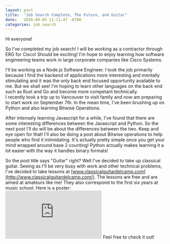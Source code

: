 ```yaml
---
layout: post
title:  "Job Search Complete, The Future, and Guitar"
date:   2016-09-05 11:11:47 -0700
categories: job search
---
```

Hi everyone!   

So I've completed my job search! I will be working as a contractor through ERG for Cisco! Should be exciting! I'm hope to enjoy learning how software engineering teams work in large corporate companies like Cisco Systems.
  
I'll be working as a Node.js Software Engineer. I took the job primarily because I find the backend of applications more interesting and mentally stimulating and it was the only back end focused opportunity available to me. But we shall see! I'm hoping to learn other languages on the back end such as Rust and Go and become more competant technically.      
I recently took a trip up to Vancouver to visit family and now am preparing to start work on September 7th. In the mean time, I've been brushing up on Python and also learning Bitwise Operations.  
  
After intensely learning Javascript for a while, I've found that there are some interesting differences between the Javascript and Python. So the next post I'll do will be about the differences between the two. Keep and eye open for that! I'll also be doing a post about Bitwise operations to help people who find it intimidating. It's actually pretty simple once you get your mind wrapped around base 2 counting! Python actually makes learning it a lot easier with the way it handles binary formats!  
  
So the post title says "Guitar" right? Well I've decided to take up classical guitar. Seeing as I'll be very busy with work and other technical problems, I've decided to take lessons at [www.classicalguitardelcamp.com](http://www.classicalguitardelcamp.com/). The lessons are free and are aimed at amateurs like me! They also correspond to the first six years at music school. Here is a poster:  
![Classicalguitardelcamp poster](http://www.classicalguitardelcamp.com/download/file.php?id=47435&t=1)
Feel free to check it out!
